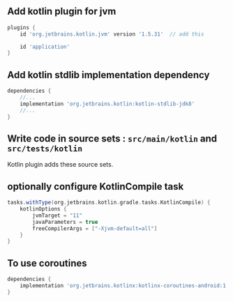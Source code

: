 

## Add kotlin plugin for jvm

```groovy
plugins {
    id 'org.jetbrains.kotlin.jvm' version '1.5.31'  // add this

    id 'application' 
}
```

## Add kotlin stdlib implementation dependency

```groovy
dependencies {
    //...
    implementation 'org.jetbrains.kotlin:kotlin-stdlib-jdk8' 
    //...
}
```

## Write code in source sets : `src/main/kotlin` and `src/tests/kotlin`

Kotlin plugin adds these source sets.

## optionally configure KotlinCompile task

```groovy
tasks.withType(org.jetbrains.kotlin.gradle.tasks.KotlinCompile) {
    kotlinOptions {
        jvmTarget = "11"
        javaParameters = true
        freeCompilerArgs = ["-Xjvm-default=all"]
    }
}
```

## To use coroutines

```groovy
dependencies {
    implementation 'org.jetbrains.kotlinx:kotlinx-coroutines-android:1.3.9'
}
```